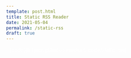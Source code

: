 ```yaml
---
template: post.html
title: Static RSS Reader
date: 2021-05-04
permalink: /static-rss
draft: true
---
```


<link rel='manifest' href='manifest.json'>
<link rel="stylesheet" href="https://roadtolarissa.com/slinks/static-rss/style.css">

<style>
html, a, .header{
  color: #fff;
}

.header-right{
  display: none;
}
h1, .header-left{
  margin-left: 10px;
}

p> img{
  /*width: 100%;*/
}
</style>

<p style='padding-left: 10px; margin-bottom: 40px;'>[code](https://github.com/chart-code/static-rss)


<div class='items'>
</div>

<script>
  window.datapath = 'https://roadtolarissa.com/slinks/static-rss/'
</script>

<script src='https://roadtolarissa.com/slinks/static-rss/d3_.js'></script>
<script src='https://roadtolarissa.com/slinks/static-rss/script.js'></script>



